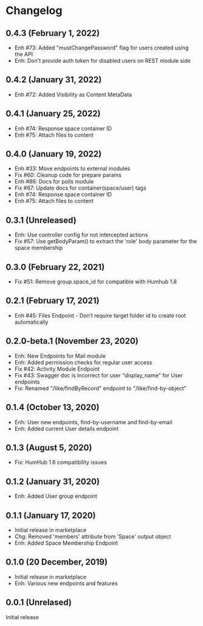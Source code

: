 Changelog
=========

0.4.3 (February 1, 2022)
------------------------
- Enh #73: Added "mustChangePassword" flag for users created using the API 
- Enh: Don't provide auth token for disabled users on REST module side

0.4.2 (January 31, 2022)
------------------------
- Enh #72: Added Visibility as Content MetaData

0.4.1 (January 25, 2022)
------------------------
- Enh #74: Response space container ID
- Enh #75: Attach files to content


0.4.0  (January 19, 2022)
-------------------------
- Enh #33: Move endpoints to external modules
- Fix #60: Cleanup code for prepare params
- Enh #86: Docs for polls module
- Fix #67: Update docs for container(space/user) tags
- Enh #74: Response space container ID
- Enh #75: Attach files to content


0.3.1  (Unreleased)
--------------------------
- Enh: Use controller config for not intercepted actions
- Fix #57: Use getBodyParam() to extract the 'role' body parameter for the space membership


0.3.0  (February 22, 2021)
--------------------------
- Fix #51: Remove group.space_id for compatible with Humhub 1.8


0.2.1  (February 17, 2021)
--------------------------
- Enh #45: Files Endpoint - Don’t require target folder id to create root automatically


0.2.0-beta.1  (November 23, 2020)
---------------------------------
- Enh: New Endpoints for Mail module
- Enh: Added permission checks for regular user access
- Fix #42: Activity Module Endpoint
- Fix #43: Swagger doc is incorrect for user "display_name" for User endpoints 
- Fix: Renamed "/like/findByRecord" endpoint to "/like/find-by-object"


0.1.4  (October 13, 2020)
-------------------------
- Enh: User new endpoints, find-by-username and find-by-email
- Enh: Added current User details endpoint


0.1.3  (August 5, 2020)
-------------------------
- Fix: HumHub 1.6 compatibility issues


0.1.2  (January 31, 2020)
-------------------------
- Enh: Added User group endpoint


0.1.1  (January 17, 2020)
-------------------------
- Initial release in marketplace
- Chg: Removed 'members' attribute from 'Space' output object
- Enh: Added Space Membership Endpoint


0.1.0  (20 December, 2019)
---------------------------
- Initial release in marketplace
- Enh: Various new endpoints and features


0.0.1  (Unrelased)
------------------------
Initial release
